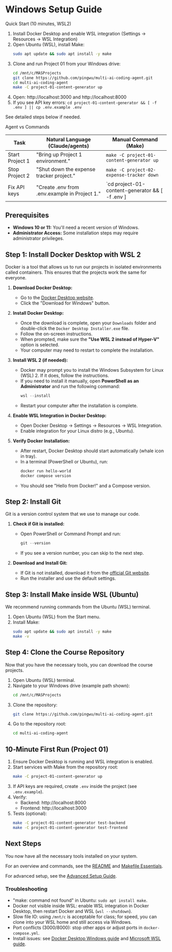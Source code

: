 # Windows Setup Guide

Quick Start (10 minutes, WSL2)
1) Install Docker Desktop and enable WSL integration (Settings → Resources → WSL Integration)
2) Open Ubuntu (WSL), install Make:
   ```bash
   sudo apt update && sudo apt install -y make
   ```
3) Clone and run Project 01 from your Windows drive:
   ```bash
   cd /mnt/c/MASProjects
   git clone https://github.com/pingwu/multi-ai-coding-agent.git
   cd multi-ai-coding-agent
   make -C project-01-content-generator up
   ```
4) Open: http://localhost:3000 and http://localhost:8000
5) If you see API key errors: `cd project-01-content-generator && [ -f .env ] || cp .env.example .env`

See detailed steps below if needed.

Agent vs Commands

| Task | Natural Language (Claude/agents) | Manual Command (Make) |
| --- | --- | --- |
| Start Project 1 | "Bring up Project 1 environment." | `make -C project-01-content-generator up` |
| Stop Project 2 | "Shut down the expense tracker project." | `make -C project-02-expense-tracker down` |
| Fix API keys | "Create .env from .env.example in Project 1." | `cd project-01-content-generator && [ -f .env ] || cp .env.example .env` |

## Prerequisites

- **Windows 10 or 11:** You'll need a recent version of Windows.
- **Administrator Access:** Some installation steps may require administrator privileges.

## Step 1: Install Docker Desktop with WSL 2

Docker is a tool that allows us to run our projects in isolated environments called containers. This ensures that the projects work the same for everyone.

1.  **Download Docker Desktop:**
    -   Go to the [Docker Desktop website](https://www.docker.com/products/docker-desktop).
    -   Click the "Download for Windows" button.

2.  **Install Docker Desktop:**
    -   Once the download is complete, open your `Downloads` folder and double-click the `Docker Desktop Installer.exe` file.
    -   Follow the on-screen instructions.
    -   When prompted, make sure the **"Use WSL 2 instead of Hyper-V"** option is selected.
    -   Your computer may need to restart to complete the installation.

3.  **Install WSL 2 (if needed):**
    -   Docker may prompt you to install the Windows Subsystem for Linux (WSL) 2. If it does, follow the instructions.
    -   If you need to install it manually, open **PowerShell as an Administrator** and run the following command:
        ```powershell
        wsl --install
        ```
    -   Restart your computer after the installation is complete.

4.  **Enable WSL Integration in Docker Desktop:**
    -   Open Docker Desktop → Settings → Resources → WSL Integration.
    -   Enable integration for your Linux distro (e.g., Ubuntu).

5.  **Verify Docker Installation:**
    -   After restart, Docker Desktop should start automatically (whale icon in tray).
    -   In a terminal (PowerShell or Ubuntu), run:
        ```powershell
        docker run hello-world
        docker compose version
        ```
    -   You should see "Hello from Docker!" and a Compose version.

## Step 2: Install Git

Git is a version control system that we use to manage our code.

1.  **Check if Git is installed:**
    -   Open PowerShell or Command Prompt and run:
        ```powershell
        git --version
        ```
    -   If you see a version number, you can skip to the next step.

2.  **Download and Install Git:**
    -   If Git is not installed, download it from the [official Git website](https://git-scm.com/download/win).
    -   Run the installer and use the default settings.

## Step 3: Install Make inside WSL (Ubuntu)

We recommend running commands from the Ubuntu (WSL) terminal.

1. Open Ubuntu (WSL) from the Start menu.
2. Install Make:
   ```bash
   sudo apt update && sudo apt install -y make
   make -v
   ```

## Step 4: Clone the Course Repository

Now that you have the necessary tools, you can download the course projects.

1.  Open Ubuntu (WSL) terminal.
2.  Navigate to your Windows drive (example path shown):
    ```bash
    cd /mnt/c/MASProjects
    ```
3.  Clone the repository:
    ```bash
    git clone https://github.com/pingwu/multi-ai-coding-agent.git
    ```
4.  Go to the repository root:
    ```bash
    cd multi-ai-coding-agent
    ```

## 10‑Minute First Run (Project 01)

1) Ensure Docker Desktop is running and WSL integration is enabled.
2) Start services with Make from the repository root:
   ```bash
   make -C project-01-content-generator up
   ```
3) If API keys are required, create `.env` inside the project (see `.env.example`).
4) Verify:
   - Backend: http://localhost:8000
   - Frontend: http://localhost:3000
5) Tests (optional):
   ```bash
   make -C project-01-content-generator test-backend
   make -C project-01-content-generator test-frontend
   ```

## Next Steps

You now have all the necessary tools installed on your system.

For an overview and commands, see the [README](../README.md) and [Makefile Essentials](./makefile-essentials.md).

For advanced setup, see the [Advanced Setup Guide](./advanced-setup.md).

### Troubleshooting

- "make: command not found" in Ubuntu: `sudo apt install make`.
- Docker not visible inside WSL: enable WSL integration in Docker Desktop, then restart Docker and WSL (`wsl --shutdown`).
- Slow file IO: using `/mnt/c` is acceptable for class; for speed, you can clone into your WSL home and still access via Windows.
- Port conflicts (3000/8000): stop other apps or adjust ports in `docker-compose.yml`.
- Install issues: see [Docker Desktop Windows guide](https://docs.docker.com/desktop/windows/install/) and [Microsoft WSL guide](https://learn.microsoft.com/windows/wsl/install).
